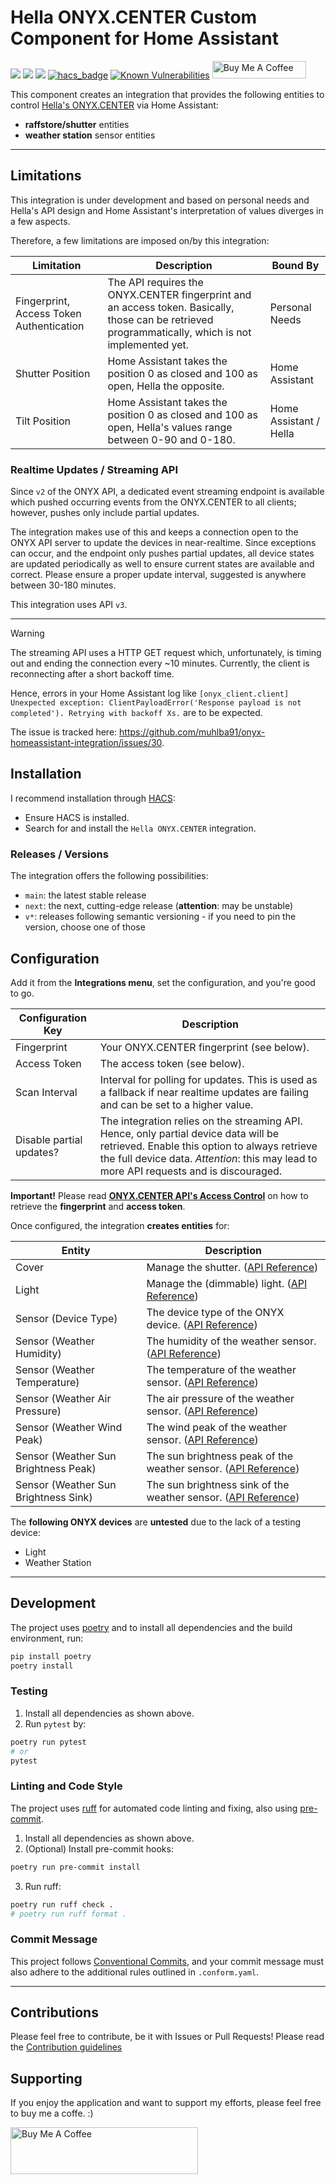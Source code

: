# Hella ONYX.CENTER Custom Component for Home Assistant

[![](https://img.shields.io/github/license/muhlba91/onyx-homeassistant-integration?style=for-the-badge)](LICENSE)
[![](https://img.shields.io/github/actions/workflow/status/muhlba91/onyx-homeassistant-integration/release.yml?style=for-the-badge)](https://github.com/muhlba91/onyx-homeassistant-integration/actions/workflows/release.yml)
[![](https://img.shields.io/coveralls/github/muhlba91/onyx-homeassistant-integration?style=for-the-badge)](https://github.com/muhlba91/onyx-homeassistant-integration/)
[![hacs_badge](https://img.shields.io/badge/HACS-Default-orange.svg?style=for-the-badge)](https://github.com/custom-components/hacs)
[![Known Vulnerabilities](https://snyk.io/test/github/muhlba91/onyx-homeassistant-integration/badge.svg)](https://snyk.io/test/github/muhlba91/onyx-homeassistant-integration)
<a href="https://www.buymeacoffee.com/muhlba91" target="_blank"><img src="https://cdn.buymeacoffee.com/buttons/default-orange.png" alt="Buy Me A Coffee" height="28" width="150"></a>

This component creates an integration that provides the following entities to control [Hella's ONYX.CENTER](https://www.hella.info/) via Home Assistant:

- **raffstore/shutter** entities
- **weather station** sensor entities

---

## Limitations

This integration is under development and based on personal needs and Hella's API design and Home Assistant's
interpretation of values diverges in a few aspects.

Therefore, a few limitations are imposed on/by this integration:

| Limitation                               | Description                                                                                                                                         | Bound By               |
|------------------------------------------|-----------------------------------------------------------------------------------------------------------------------------------------------------|------------------------|
| Fingerprint, Access Token Authentication | The API requires the ONYX.CENTER fingerprint and an access token. Basically, those can be retrieved programmatically, which is not implemented yet. | Personal Needs         |
| Shutter Position                         | Home Assistant takes the position 0 as closed and 100 as open, Hella the opposite.                                                                  | Home Assistant         |
| Tilt Position                            | Home Assistant takes the position 0 as closed and 100 as open, Hella's values range between 0-90 and 0-180.                                         | Home Assistant / Hella |

### Realtime Updates / Streaming API

Since `v2` of the ONYX API, a dedicated event streaming endpoint is available which pushed occurring events from the
ONYX.CENTER to all clients; however, pushes only include partial updates.

The integration makes use of this and keeps a connection open to the ONYX API server to update the devices in
near-realtime. Since exceptions can occur, and the endpoint only pushes partial updates, all device states are updated
periodically as well to ensure current states are available and correct. Please ensure a proper update interval,
suggested is anywhere between 30-180 minutes.

This integration uses API `v3`.

---

> [!WARNING]
> The streaming API uses a HTTP GET request which, unfortunately, is timing out and ending the connection every ~10 minutes.
> Currently, the client is reconnecting after a short backoff time.
> 
> Hence, errors in your Home Assistant log like `[onyx_client.client] Unexpected exception: ClientPayloadError('Response payload is not completed'). Retrying with backoff Xs.` are to be expected.
> 
> The issue is tracked here: <https://github.com/muhlba91/onyx-homeassistant-integration/issues/30>.

## Installation

I recommend installation through [HACS](https://hacs.xyz/):

- Ensure HACS is installed.
- Search for and install the `Hella ONYX.CENTER` integration.

### Releases / Versions

The integration offers the following possibilities:

- `main`: the latest stable release
- `next`: the next, cutting-edge release (**attention**: may be unstable)
- `v*`: releases following semantic versioning - if you need to pin the version, choose one of those

## Configuration

Add it from the **Integrations menu**, set the configuration, and you're good to go.

| Configuration Key        | Description                                                                                                                                                                                                                     |
|--------------------------|---------------------------------------------------------------------------------------------------------------------------------------------------------------------------------------------------------------------------------|
| Fingerprint              | Your ONYX.CENTER fingerprint (see below).                                                                                                                                                                                       |
| Access Token             | The access token (see below).                                                                                                                                                                                                   |
| Scan Interval            | Interval for polling for updates. This is used as a fallback if near realtime updates are failing and can be set to a higher value.                                                                                             |
| Disable partial updates? | The integration relies on the streaming API. Hence, only partial device data will be retrieved. Enable this option to always retrieve the full device data. *Attention*: this may lead to more API requests and is discouraged. |

**Important!** Please read **[ONYX.CENTER API's Access Control](https://github.com/hella-info/onyx_api#access-control)**
on how to retrieve the **fingerprint** and **access token**.

Once configured, the integration **creates entities** for:

| Entity               | Description                                                                                                      |
|----------------------|------------------------------------------------------------------------------------------------------------------|
| Cover                | Manage the shutter. ([API Reference](https://developers.home-assistant.io/docs/core/entity/cover/))              |
| Light                | Manage the (dimmable) light. ([API Reference](https://developers.home-assistant.io/docs/core/entity/light/))              |
| Sensor (Device Type) | The device type of the ONYX device. ([API Reference](https://developers.home-assistant.io/docs/core/entity/sensor/)) |
| Sensor (Weather Humidity) | The humidity of the weather sensor. ([API Reference](https://developers.home-assistant.io/docs/core/entity/sensor/)) |
| Sensor (Weather Temperature) | The temperature of the weather sensor. ([API Reference](https://developers.home-assistant.io/docs/core/entity/sensor/)) |
| Sensor (Weather Air Pressure) | The air pressure of the weather sensor. ([API Reference](https://developers.home-assistant.io/docs/core/entity/sensor/)) |
| Sensor (Weather Wind Peak) | The wind peak of the weather sensor. ([API Reference](https://developers.home-assistant.io/docs/core/entity/sensor/)) |
| Sensor (Weather Sun Brightness Peak) | The sun brightness peak of the weather sensor. ([API Reference](https://developers.home-assistant.io/docs/core/entity/sensor/)) |
| Sensor (Weather Sun Brightness Sink) | The sun brightness sink of the weather sensor. ([API Reference](https://developers.home-assistant.io/docs/core/entity/sensor/)) |

The **following ONYX devices** are **untested** due to the lack of a testing device:

- Light
- Weather Station

---

## Development

The project uses [poetry](https://poetry.eustace.io/) and to install all dependencies and the build environment, run:

```bash
pip install poetry
poetry install
```

### Testing

1) Install all dependencies as shown above.
2) Run `pytest` by:

```bash
poetry run pytest
# or
pytest
```

### Linting and Code Style

The project uses [ruff](https://github.com/astral-sh/ruff) for automated code linting and fixing, also using [pre-commit](https://pre-commit.com/).

1) Install all dependencies as shown above.
2) (Optional) Install pre-commit hooks:

```bash
poetry run pre-commit install
```

3) Run ruff:

```bash
poetry run ruff check .
# poetry run ruff format .
```

### Commit Message

This project follows [Conventional Commits](https://www.conventionalcommits.org/), and your commit message must also
adhere to the additional rules outlined in `.conform.yaml`.

---

## Contributions

Please feel free to contribute, be it with Issues or Pull Requests! Please read
the [Contribution guidelines](CONTRIBUTING.md)

## Supporting

If you enjoy the application and want to support my efforts, please feel free to buy me a coffe. :)

<a href="https://www.buymeacoffee.com/muhlba91" target="_blank"><img src="https://cdn.buymeacoffee.com/buttons/default-orange.png" alt="Buy Me A Coffee" height="75" width="300"></a>
